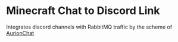 # Minecraft Chat to Discord Link
Integrates discord channels with RabbitMQ traffic by the scheme of [AurionChat](https://github.com/Mineaurion/Aurionchat)
